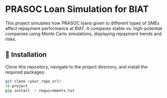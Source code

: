 # PRASOC Loan Simulation for BIAT

This project simulates how PRASOC loans given to different types of SMEs affect repayment performance at BIAT. It compares stable vs. high-potential companies using Monte Carlo simulations, displaying repayment trends and risks.

## 🔧 Installation

Clone this repository, navigate to the project directory, and install the required packages:

```bash
git clone <your_repo_url>
cd project
pip install -r requirements.txt

